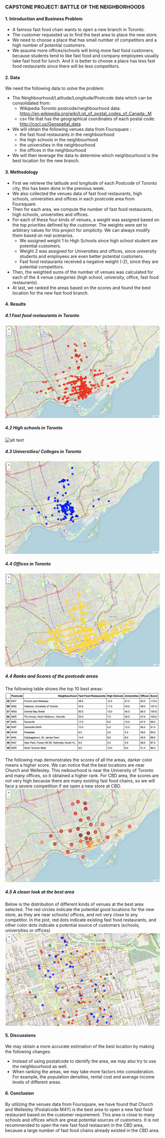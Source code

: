 ### CAPSTONE PROJECT: BATTLE OF THE NEIGHBORHOODS
#### 1. Introduction and Business Problem
* A famous fast food chain wants to open a new branch in Toronto.
* The customer requested us to find the best area to place the new store.
* We need to choose a place that has small number of competitors and a high number of potential customers.
* We assume more offices/schools will bring more fast food customers, because students tend to like fast food and company employees usually take fast food for lunch. And it is better to choose a place has less fast food restaurants since there will be less competitors.

#### 2. Data
We need the following data to solve the problem:
* The Neighbourhood/Latitude/Longitude/Postcode data which can be consolidated from:
    * Wikipedia Toronto postcode/neighbourhood data: https://en.wikipedia.org/wiki/List_of_postal_codes_of_Canada:_M
    * csv file that has the geographical coordinates of each postal code: http://cocl.us/Geospatial_data
* We will obtain the following venues data from Foursquare :
    * the fast food restaurants in the neighbourhood
    * the high schools in the neighbourhood
    * the universities in the neighbourhood
    * the offices in the neighbourhood
* We will then leverage the data to determine which neighbourhood is the best location for the new branch.

#### 3. Methodology
* First we retrieve the latitude and longitude of each Postcode of Toronto city, this has been done in the previous week.
* We also collected the venues data of fast food restaurants, high schools, universities and offices in each postcode area from Foursquare.
* Then for each area, we compute the number of fast food restaurants, high schools, universities and offices.
* For each of these four kinds of venues, a weight was assigned based on the top priorities defined by the customer. The weights were set to arbitrary values for this project for simplicity. We can always modify them based on real scenarios.
    * We assigned weight 1 to High Schools since high school student are potential customers.
    * Weight 2 was assigned for Universities and offices, since university students and employees are even better potential customers.
    * Fast food restaurants received a negative weight (-2), since they are potential competitors.
* Then, the weighted sums of the number of venues was calculated for each of the 4 venue categories (high school, university, office, fast food restaurants).
* At last, we ranked the areas based on the scores and found the best location for the new fast food branch.

#### 4. Results
##### 4.1 Fast food restaurants in Toronto
![alt text](fastfood.png)

##### 4.2 High schools in Toronto
![alt text](school.png)

##### 4.3 Universities/ Colleges in Toronto
![alt text](university.png)

##### 4.4 Offices in Toronto
![alt text](office.png)

##### 4.4 Ranks and Scores of the postcode areas
The following table shows the top 10 best areas:
![alt text](score.png)

The following map demonstrates the scores of all the areas, darker color means a higher score. We can notice that the best locations are near Church and Wellesley. This neibourhood is near the University of Toronto and many offices, so it obtained a higher rank. For CBD area, the scores are not very high because there are many existing fast food chains, so we will face a severe competition if we open a new store at CBD.
![alt text](overview.png)

##### 4.5 A closer look at the best area
Below is the distribution of different kinds of venues at the best area selected. The red circles indicate the potential good locations for the new store, as they are near schools/ offices, and not very close to any competitor. In the plot, red dots indicate existing fast food restaurants, and other color dots indicate a potential source of customers (schools, universities or offices)
![alt text](best.png)

#### 5. Discussions
We may obtain a more accurate estimation of the best location by making the following changes:
* Instead of using postalcode to identify the area, we may also try to use the neighbourhood as well.
* When ranking the areas, we may take more factors into consideration. For example, the population densities, rental cost and average income levels of different areas.

#### 6. Conclusion
By utilizing the venues data from Foursquare, we have found that Church and Wellesley (Postalcode M4Y) is the best area to open a new fast food restaurant based on the customer requirement. This area is close to many schools and offices which are great potential sources of customers. It is not recommended to open the new fast food restaurant in the CBD area, because a large number of fast food chains already existed in the CBD area.


